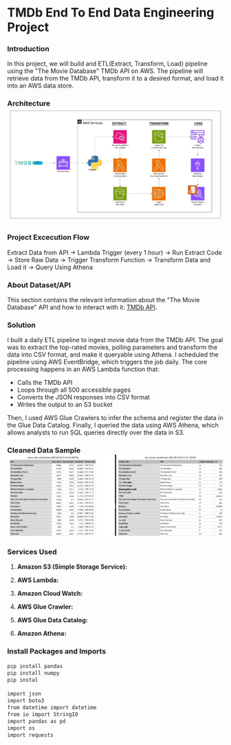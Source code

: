 # TMDb End To End Data Engineering Project

### Introduction

In this project, we will build and ETL(Extract, Transform, Load) pipeline using the "The Movie Database" TMDb API on AWS. The pipeline will retrieve data from the TMDb API, transform it to a desired format, and load it into an AWS data store. 

### Architecture ![example of image](https://github.com/rcnnarvaez/tmdb-end-to-end-data-engineering-project/blob/main/TMDb_API%20ETL%20Pipeline.jpeg)

### Project Excecution Flow
Extract Data from API -> Lambda Trigger (every 1 hour) -> Run Extract Code -> Store Raw Data -> Trigger Transform Function -> Transform Data and Load it -> Query Using Athena

### About Dataset/API
This section contains the relevant information about the "The Movie Database" API and how to interact with it: [TMDb API](https://developer.themoviedb.org/docs/getting-started).

### Solution

I built a daily ETL pipeline to ingest movie data from the TMDb API. The goal was to extract the top-rated movies, polling parameters and transform the data into CSV format, and make it queryable using Athena.
I scheduled the pipeline using AWS EventBridge, which triggers the job daily.
The core processing happens in an AWS Lambda function that:
- Calls the TMDb API
- Loops through all 500 accessible pages
- Converts the JSON responses into CSV format
- Writes the output to an S3 bucket
  
Then, I used AWS Glue Crawlers to infer the schema and register the data in the Glue Data Catalog.
Finally, I queried the data using AWS Athena, which allows analysts to run SQL queries directly over the data in S3.

### Cleaned Data Sample ![TMDb cleaned data](https://github.com/rcnnarvaez/tmdb-end-to-end-data-engineering-project/blob/main/TMDb_cleaned_data.png)

### Services Used
1. **Amazon S3 (Simple Storage Service):** 
   
2. **AWS Lambda:** 

3. **Amazon Cloud Watch:** 

4. **AWS Glue Crawler:**

5. **AWS Glue Data Catalog:** 

6. **Amazon Athena:** 

### Install Packages and Imports
```
pip install pandas
pip install numpy
pip instal

import json
import boto3
from datetime import datetime
from io import StringIO
import pandas as pd
import os
import requests
```
